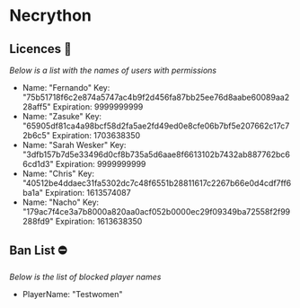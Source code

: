 # Necrython

## Licences 📄
_Below is a list with the names of users with permissions_
- Name: "Fernando" Key: "75b51718f6c2e874a5747ac4b9f2d456fa87bb25ee76d8aabe60089aa228aff5" Expiration: 9999999999
- Name: "Zasuke" Key: "65905df81ca4a98bcf58d2fa5ae2fd49ed0e8cfe06b7bf5e207662c17c72b6c5" Expiration: 1703638350
- Name: "Sarah Wesker" Key: "3dfb157b7d5e33496d0cf8b735a5d6aae8f6613102b7432ab887762bc66cd1d3" Expiration: 9999999999
- Name: "Chris" Key: "40512be4ddaec31fa5302dc7c48f6551b28811617c2267b66e0d4cdf7ff6ba1a" Expiration: 1613574087
- Name: "Nacho" Key: "179ac7f4ce3a7b8000a820aa0acf052b0000ec29f09349ba72558f2f99288fd9" Expiration: 1613638350

## Ban List ⛔
_Below is the list of blocked player names_
- PlayerName: "Testwomen"
